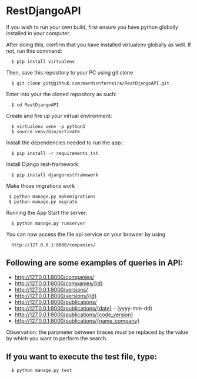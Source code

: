 # RestDjangoAPI

If you wish to run your own build, first ensure you have python globally installed in your computer.

After doing this, confirm that you have installed virtualenv globally as well. If not, run this command: 
```
  $ pip install virtualenv
```

Then, save this repository to your PC using git clone 
```
  $ git clone git@github.com:mardsonferreira/RestDjangoAPI.git
```

Enter into your the cloned repository as such: 
```
  $ cd RestDjangoAPI 
```

Create and fire up your virtual environment: 
```
  $ virtualenv venv -p python3
  $ source venv/bin/activate
```
Install the dependencies needed to run the app: 
```
  $ pip install -r requirements.txt
```
Install Django rest-framework: 
```
  $ pip install djangorestframework
```
Make those migrations work 
 ```
  $ python manage.py makemigrations
  $ python manage.py migrate
```  
Running the App Start the server: 
```
  $ python manage.py runserver
```

You can now access the file api service on your browser by using 
```
  http://127.0.0.1:8000/companies/
```

## Following are some examples of queries in API: 
* http://127.0.0.1:8000/companies/ 
* http://127.0.0.1:8000/companies/{id} 
* http://127.0.0.1:8000/versions/ 
* http://127.0.0.1:8000/versions/{id} 
* http://127.0.0.1:8000/publications/ 
* http://127.0.0.1:8000/publications/{date} - (yyyy-mm-dd) 
* http://127.0.0.1:8000/publications/{code_version} 
* http://127.0.0.1:8000/publications/{name_company}

Observation: the parameter between braces must be replaced by the value by which you want to perform the search.

## If you want to execute the test file, type: 
```
  $ python manage.py test
```


